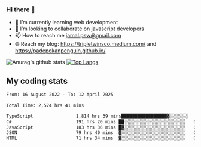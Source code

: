 ### Hi there 👋

<!--
**padepokanpenguin/padepokanpenguin** is a ✨ _special_ ✨ repository because its `README.md` (this file) appears on your GitHub profile.
-->

- 🌱 I’m currently learning  web development
- 👯 I’m looking to collaborate on javascript developers
- 📫 How to reach me jamal.psw@gmail.com
- 🌐 Reach my blog:
   https://tripletwinsco.medium.com/ and
   https://padepokanpenguin.github.io/

![Anurag's github stats](https://github-readme-stats.vercel.app/api?username=padepokanpenguin&count_private=true&disable_animations=false&show_icons=true&theme=default)
[![Top Langs](https://github-readme-stats.vercel.app/api/top-langs/?username=padepokanpenguin&theme=default&layout=compact)](https://github.com/padepokanpenguin)

## My coding stats

<!--START_SECTION:waka-->

```txt
From: 16 August 2022 - To: 12 April 2025

Total Time: 2,574 hrs 41 mins

TypeScript                1,814 hrs 39 mins█████████████████▓░░░░░░░   70.48 %
C#                        191 hrs 20 mins ██░░░░░░░░░░░░░░░░░░░░░░░   07.43 %
JavaScript                183 hrs 36 mins █▓░░░░░░░░░░░░░░░░░░░░░░░   07.13 %
JSON                      79 hrs 40 mins  ▓░░░░░░░░░░░░░░░░░░░░░░░░   03.09 %
HTML                      71 hrs 34 mins  ▓░░░░░░░░░░░░░░░░░░░░░░░░   02.78 %
```

<!--END_SECTION:waka-->


